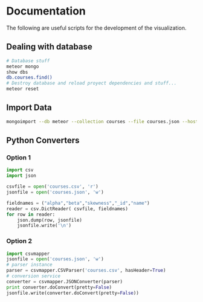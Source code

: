 # Documentation
The following are useful scripts for the development of the visualization.

## Dealing with database
``` Bash
# Database stuff
meteor mongo
show dbs
db.courses.find()
# Destroy database and reload proyect dependencies and stuff...
meteor reset
```
## Import Data

``` Bash
mongoimport --db meteor --collection courses --file courses.json --host=127.0.0.1:3001
```

## Python Converters
### Option 1
``` Python
import csv
import json

csvfile = open('courses.csv', 'r')
jsonfile = open('courses.json', 'w')

fieldnames = ("alpha","beta","skewness","_id","name")
reader = csv.DictReader( csvfile, fieldnames)
for row in reader:
    json.dump(row, jsonfile)
    jsonfile.write('\n')
```
### Option 2
``` Python
import csvmapper
jsonfile = open('courses.json', 'w')
# parser instance
parser = csvmapper.CSVParser('courses.csv', hasHeader=True)
# conversion service
converter = csvmapper.JSONConverter(parser)
print converter.doConvert(pretty=False)
jsonfile.write(converter.doConvert(pretty=False))
```
